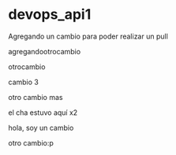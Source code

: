 # devops_api1

Agregando un cambio para poder realizar un pull


agregandootrocambio

otrocambio

cambio 3

otro cambio mas

el cha estuvo aquí x2

hola, soy un cambio

otro cambio:p
